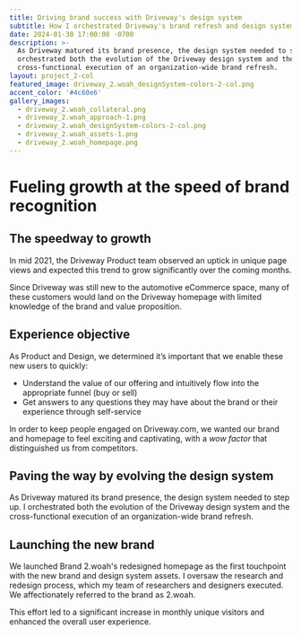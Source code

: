 ```yaml
---
title: Driving brand success with Driveway's design system
subtitle: How I orchestrated Driveway's brand refresh and design system evolution
date: 2024-01-30 17:00:00 -0700
description: >-
  As Driveway matured its brand presence, the design system needed to step up. I
  orchestrated both the evolution of the Driveway design system and the
  cross-functional execution of an organization-wide brand refresh.
layout: project_2-col
featured_image: driveway_2.woah_designSystem-colors-2-col.png
accent_color: '#4c60e6'
gallery_images:
  - driveway_2.woah_collateral.png  
  - driveway_2.woah_approach-1.png
  - driveway_2.woah_designSystem-colors-2-col.png
  - driveway_2.woah_assets-1.png
  - driveway_2.woah_homepage.png
---
```


# Fueling growth at the speed of brand recognition

## The speedway to growth

In mid 2021, the Driveway Product team observed an uptick in unique page views and expected this trend to grow significantly over the coming months. 

Since Driveway was still new to the automotive eCommerce space, many of these customers would land on the Driveway homepage with limited knowledge of the brand and value proposition.

## Experience objective

As Product and Design, we determined it’s important that we enable these new users to quickly:

- Understand the value of our offering and intuitively flow into the appropriate funnel
(buy or sell)
- Get answers to any questions they may have about the brand or their experience through self-service

In order to keep people engaged on Driveway.com, we wanted our brand and homepage to feel exciting and captivating, with a *wow factor* that distinguished us from competitors.

## Paving the way by evolving the design system

As Driveway matured its brand presence, the design system needed to step up. I orchestrated both the evolution of the Driveway design system and the cross-functional execution of an organization-wide brand refresh.

## Launching the new brand

We launched Brand 2.woah's redesigned homepage as the first touchpoint with the new brand and design system assets. I oversaw the research and redesign process, which my team of researchers and designers executed. We affectionately referred to the brand as 2.woah.

This effort led to a significant increase in monthly unique visitors and enhanced the overall user experience.